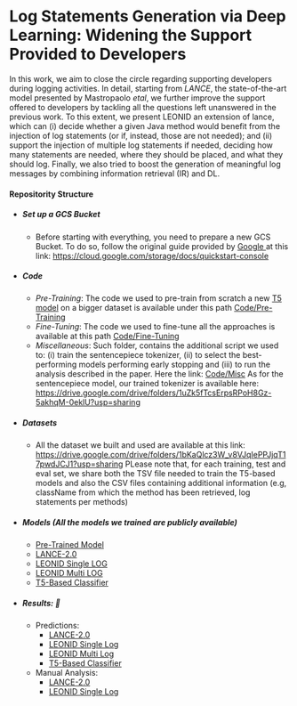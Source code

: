 # Log Statements Generation via Deep Learning: Widening the Support Provided to Developers

In this work, we aim to close the circle regarding supporting developers during logging activities.
In detail, starting from *LANCE*, the state-of-the-art model presented by Mastropaolo *etal*, we further improve the support offered to developers by tackling all the questions left unanswered in the previous work. To this extent, we present LEONID an extension of lance, which can (i) decide whether a given Java method would benefit from the injection of log statements (or if, instead, those are not needed); and (ii) support the injection of multiple log statements if needed, deciding how many statements are needed, where they should be placed, and what they should log. Finally, we also tried to boost the generation of meaningful log messages by combining information retrieval (IR) and DL.


#### Repositority Structure

* ##### Set up a GCS Bucket
    - Before starting with everything, you need to prepare a new GCS Bucket.
    To do so, follow the original guide provided by <a href='https://www.google.com'> Google </a> at this link: https://cloud.google.com/storage/docs/quickstart-console

* ##### Code
    - *Pre-Training*: The code we used to pre-train from scratch a new <a href="">T5 model</a> on a bigger dataset is available under this path <a href="https://github.com/LEONID-LANCE/DL-Log/tree/main/Code/Pre-Training">Code/Pre-Training</a>
    - *Fine-Tuning*: The code we used to fine-tune all the approaches is available at this path <a href="https://github.com/LEONID-LANCE/DL-Log/tree/main/Code/Fine-Tuning">Code/Fine-Tuning</a>
    - *Miscellaneous*: Such folder, contains the additional script we used to: (i) train the sentencepiece tokenizer, (ii) to select the best-performing models performing early stopping and (iii) to run the analysis described in the paper. Here the link: <a href="https://github.com/LEONID-LANCE/DL-Log/tree/main/Code/Misc">Code/Misc</a>
    As for the sentencepiece model, our trained tokenizer is available here: https://drive.google.com/drive/folders/1uZk5fTcsErpsRPoH8Gz-5akhqM-0eklU?usp=sharing
        

* ##### Datasets

    - All the dataset we built and used are available at this link: https://drive.google.com/drive/folders/1bKaQlcz3W_v8VJqIePPJjqT17pwdJCJ1?usp=sharing
    PLease note that, for each training, test and eval set, we share both the TSV file needed to train the T5-based models and also the CSV files containing additional information (e.g, className from which the method has been retrieved, log statements per methods)



* ##### Models (All the models we trained are publicly available) 
  * <a href="https://drive.google.com/drive/folders/1Coe8fENwOy9wp05QvnJmKcUhYwmnZN7D?usp=sharing">Pre-Trained Model</a>
  * <a href="https://drive.google.com/drive/folders/13355awN8WbCnF1OhS2zWhVEtLL-FBJIj?usp=sharing">LANCE-2.0</a>
  * <a href="https://drive.google.com/drive/folders/1H8CzH2YqhHOZt-c7K4g8c9UEgXSWaY0s?usp=sharing">LEONID Single LOG</a>
  * <a href="https://drive.google.com/drive/folders/1gcK_VOmoRiibJ6PB9BLTowJ41E2ZwQJf?usp=sharing">LEONID Multi LOG</a>
  * <a href="https://drive.google.com/drive/folders/1pgrWSedc-2f7A1adxxEEh7you0upnOqt?usp=sharing">T5-Based Classifier</a>
  
* ##### Results:  :open_file_folder: 
    * Predictions:
      * <a href='https://drive.google.com/drive/folders/1Dd1H1M9S7EzK0r6O0xWdHPvMzQibm-vU?usp=sharing'>LANCE-2.0</a>
      * <a href="https://drive.google.com/drive/folders/117g71i3aCoFkLraaGdpb9BS2FYUyjSVp?usp=sharing">LEONID Single Log</a>
      * <a href="https://drive.google.com/drive/folders/1mDidIMJLtFlVUiHjT4AAiydZg6wgj11s?usp=sharing">LEONID Multi Log</a>
      * <a href="https://drive.google.com/drive/folders/1P8TZYbmb396tZDU8vFwTRInSKbttI6-Z?usp=sharing">T5-Based Classifier</a>
    * Manual Analysis:
      * <a href='https://drive.google.com/file/d/1rm1qngEY-7KfRD-nrsRaqYGpS6vfuXSH/view?usp=sharing'>LANCE-2.0</a>
      * <a href="https://drive.google.com/file/d/1HCOwaNfhJ1e3RBdwNFQx-1ER2jeTJXTa/view?usp=sharing">LEONID Single Log</a>




    

